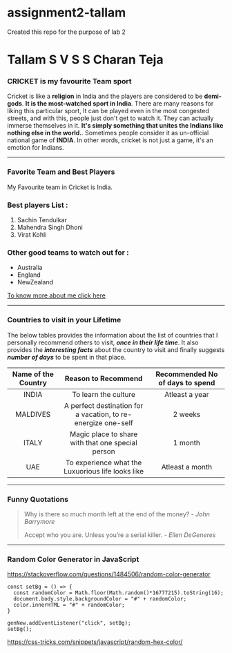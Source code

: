 # assignment2-tallam
Created this repo for the purpose of lab 2

# Tallam S V S S Charan Teja

### CRICKET is my favourite Team sport

Cricket is like a **religion** in India and the players are considered to be **demi-gods**. **It is the most-watched sport in India**. There are many reasons for liking this particular sport, It can be played even in the most congested streets, and with this, people just don't get to watch it. They can actually immerse themselves in it. **It's simply something that unites the Indians like nothing else in the world.**. Sometimes people consider it as un-official national game of **INDIA**. In other words, cricket is not just a game, it's an emotion for Indians.

---

### Favorite Team and Best Players
My Favourite team in Cricket is India.
### Best players List :
   1. Sachin Tendulkar
   2. Mahendra Singh Dhoni
   3. Virat Kohli

### Other good teams to watch out for :
   * Australia
   * England
   * NewZealand

[To know more about me click here](https://github.com/tallam-git/assignment2-tallam/blob/main/AboutMe.md)

---

### Countries to visit in your Lifetime
The below tables provides the information about the list of countries that I personally recommend others to visit, ***once in their life time***.
It also provides the ***interesting facts*** about the country to visit and finally suggests ***number of days*** to be spent in that place.

| Name of the Country | Reason to Recommend | Recommended No of days to spend  |
|:---:|:---:|:---:|
| INDIA |  To learn the culture  | Atleast a year  |
| MALDIVES |  A perfect destination for a vacation, to re-energize one-self  | 2 weeks  |
| ITALY | Magic place to share with that one special person | 1 month  |
| UAE |  To experience what the Luxuorious life looks like | Atleast a month |

---

### Funny Quotations
> Why is there so much month left at the end of the money?   - *John Barrymore*
> 
> Accept who you are. Unless you’re a serial killer. - *Ellen DeGeneres*

---

### Random Color Generator in JavaScript

<https://stackoverflow.com/questions/1484506/random-color-generator>

```
const setBg = () => {
  const randomColor = Math.floor(Math.random()*16777215).toString(16);
  document.body.style.backgroundColor = "#" + randomColor;
  color.innerHTML = "#" + randomColor;
}

genNew.addEventListener("click", setBg);
setBg();
```
<https://css-tricks.com/snippets/javascript/random-hex-color/>